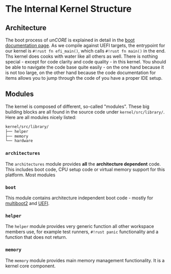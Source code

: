 # The Internal Kernel Structure

## Architecture

The boot process of _unCORE_ is explained in detail in the [boot documentation page][docs-boot]. As we compile against UEFI targets, the entrypoint for our kernel is `#!rust fn efi_main()`, which calls `#!rust fn main()` in the end. Ths kernel does cooks with water like all others as well. There is nothing special - except for code clarity and code quality - in this kernel. You should be able to navigate the code base quite easily - on the one hand because it is not too large, on the other hand because the code documentation for items allows you to jump through the code of you have a proper IDE setup.

## Modules

The kernel is composed of different, so-called "modules". These big building blocks are all found in the source code under `kernel/src/library/`. Here are all modules nicely listed:

``` BASH
kernel/src/library/
├── helper
├── memory
└── hardware
```

### `architectures`

The `architectures` module provides **all** the **architecture dependent** code. This includes boot code, CPU setup code or virtual memory support for this platform. Most modules

### `boot`

This module contains architecture independent boot code - mostly for [multiboot2] and [UEFI].

### `helper`

The `helper` module provides very generic function all other workspace members use, for example test runners, `#!rust panic` functionality and a function that does not return.

### `memory`

The `memory` module provides main memory management functionality. It is a kernel core component.

[//]: # (Links)

[docs-boot]: ./architecture/boot.md

[Hardware Abstraction Layer]: https://en.wikipedia.org/wiki/Hardware_abstraction
[Rust]: https://www.rust-lang.org/

[multiboot2]: https://www.gnu.org/software/grub/manual/multiboot2/multiboot.html
[GRUB2]: https://en.wikipedia.org/wiki/GNU_GRUB
[UEFI]: https://en.wikipedia.org/wiki/Unified_Extensible_Firmware_Interface
